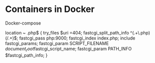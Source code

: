 # Containers in Docker

Docker-compose

location ~ \.php$ {
  try_files $uri =404;
  fastcgi_split_path_info ^(.+\.php)(/.+)$;
  fastcgi_pass php:9000;
  fastcgi_index index.php;
  include fastcgi_params;
  fastcgi_param SCRIPT_FILENAME $document_root$fastcgi_script_name;
  fastcgi_param PATH_INFO $fastcgi_path_info;
}
